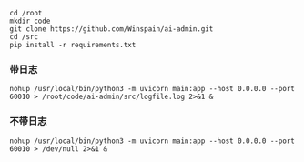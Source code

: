 ```shell
cd /root
mkdir code
git clone https://github.com/Winspain/ai-admin.git
cd /src
pip install -r requirements.txt
```

<h3>带日志</h3>  

```shell
nohup /usr/local/bin/python3 -m uvicorn main:app --host 0.0.0.0 --port 60010 > /root/code/ai-admin/src/logfile.log 2>&1 &
```

<h3>不带日志</h3>  

```shell
nohup /usr/local/bin/python3 -m uvicorn main:app --host 0.0.0.0 --port 60010 > /dev/null 2>&1 &
```
